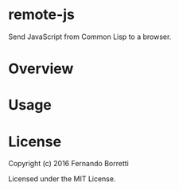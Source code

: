 # remote-js

Send JavaScript from Common Lisp to a browser.

# Overview

# Usage

# License

Copyright (c) 2016 Fernando Borretti

Licensed under the MIT License.
